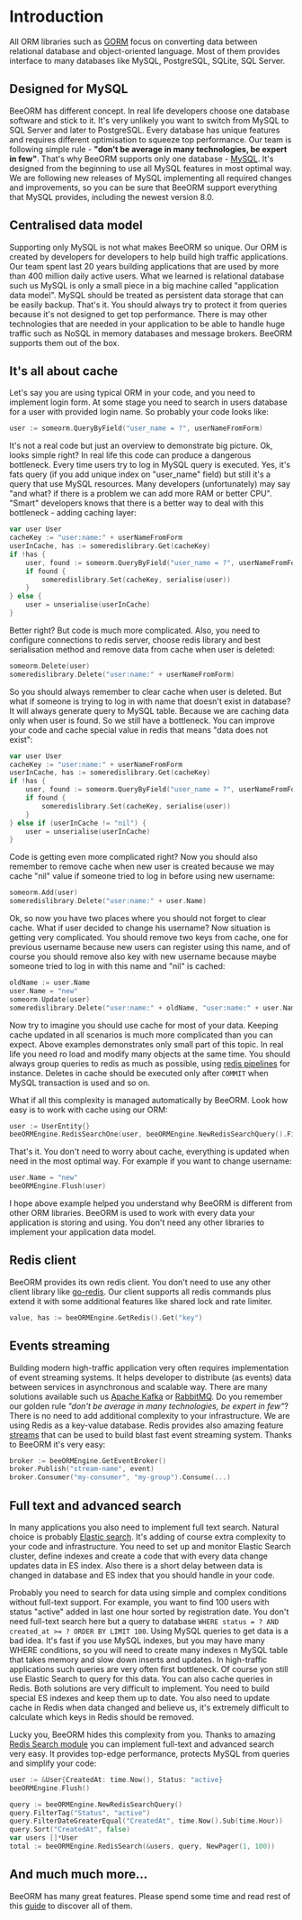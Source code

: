 # Introduction

All ORM libraries such as [GORM](https://gorm.io/) 
focus on converting data between relational database and object-oriented language.
Most of them provides interface to many databases like  MySQL, PostgreSQL, SQLite, SQL Server.

## Designed for MySQL

BeeORM has different concept. In real life developers choose one database software and stick to it.
It's very unlikely you want to switch from MySQL to SQL Server and later to PostgreSQL. 
Every database has unique features and requires different optimisation to squeeze top performance.
Our team is following simple rule - **"don't be average in many technologies, be expert in few"**.
That's why BeeORM supports only one database - [MySQL](https://www.mysql.com/). It's designed from
the beginning to use all MySQL features in most optimal way. We are following new releases of MySQL
implementing all required changes and improvements, so you can be sure that BeeORM support everything 
that MySQL provides, including the newest version 8.0.

## Centralised data model

Supporting only MySQL is not what makes BeeORM so unique. Our ORM is created by developers for developers
to help build high traffic applications. Our team spent last 20 years
building applications that are used by more than 400 million daily active users. What we learned
is relational database such us MySQL is only a small piece in a big machine called 
"application data model". MySQL should be treated as persistent data storage that can be easily 
backup. That's it. You should always try to protect it from queries because it's not designed to
get top performance. There is may other technologies that are needed in your application to be able
to handle huge traffic such as NoSQL in memory databases and message brokers. BeeORM supports them out
of the box.

## It's all about cache

Let's say you are using typical ORM in your code, and you need to implement login form.
At some stage you need to search in users database for a user with provided login name.
So probably your code looks like:
```go
user := someorm.QueryByField("user_name = ?", userNameFromForm)
```

It's not a real code but just an overview to demonstrate big picture.
Ok, looks simple right? In real life this code can produce a dangerous bottleneck.
Every time users try to log in MySQL query is executed. Yes, it's fats query 
(if you add unique index on "user_name" field) but still it's a query that use MySQL resources.
Many developers (unfortunately) may say "and what? if there is a problem we can add more RAM or better CPU".
"Smart" developers knows that there is a better way to deal with this bottleneck - adding caching layer:

```go
var user User
cacheKey := "user:name:" + userNameFromForm
userInCache, has := someredislibrary.Get(cacheKey)
if !has {
    user, found := someorm.QueryByField("user_name = ?", userNameFromForm)
    if found {
        someredislibrary.Set(cacheKey, serialise(user))    
    }
} else {
    user = unserialise(userInCache)
}
```

Better right? But code is much more complicated. Also, you need to configure connections
to redis server, choose redis library and best serialisation method and remove data from cache when user 
is deleted:

```go
someorm.Delete(user)
someredislibrary.Delete("user:name:" + userNameFromForm)
```

So you should always remember to clear cache when user is deleted. 
But what if someone is trying to log in with name that doesn't exist in database?
It will always generate query to MySQL table. Because we are caching data only when user is found.
So we still have a bottleneck. You can improve your code and cache special value in redis that
means "data does not exist":

```go
var user User
cacheKey := "user:name:" + userNameFromForm
userInCache, has := someredislibrary.Get(cacheKey)
if !has {
    user, found := someorm.QueryByField("user_name = ?", userNameFromForm)
    if found {
        someredislibrary.Set(cacheKey, serialise(user))    
    }
} else if (userInCache != "nil") {
    user = unserialise(userInCache)
}
```
Code is getting even more complicated right? Now you should also remember to remove cache
when new user is created because we may cache "nil" value if someone tried to log in before using new 
username:

```go
someorm.Add(user)
someredislibrary.Delete("user:name:" + user.Name)
```

Ok, so now you have two places where you should not forget to clear cache. What if user decided
to change his username? Now situation is getting very complicated. You should remove two keys from cache,
one for previous username because new users can register using this name, and of course you should remove
also key with new username because maybe someone tried to log in with this name and "nil" is cached:

```go
oldName := user.Name
user.Name = "new"
someorm.Update(user)
someredislibrary.Delete("user:name:" + oldName, "user:name:" + user.Name)
```

Now try to imagine you should use cache for most of your data. Keeping cache updated in
all scenarios is much more complicated than you can expect. Above examples demonstrates only small
part of this topic. In real life you need ro load and modify many objects at the same time.
You should always group queries to redis as much as possible, using [redis pipelines](https://redis.io/topics/pipelining)
for instance. Deletes in cache should be executed only after `COMMIT` when MySQL transaction is used and so on.

What if all this complexity is managed automatically by BeeORM. Look how easy is to work with cache using our ORM:

```go
user := UserEntity{}
beeORMEngine.RedisSearchOne(user, beeORMEngine.NewRedisSearchQuery().FilterString("user_name", userNameFromForm))
```

That's it. You don't need to worry about cache, everything is updated when need in the most optimal way.
For example if you want to change username:

```go
user.Name = "new"
beeORMEngine.Flush(user)
```

I hope above example helped you understand why BeeORM is different from other ORM libraries. BeeORM
is used to work with every data your application is storing and using. You don't need any other libraries to
implement your application data model.

## Redis client

BeeORM provides its own redis client. You don't need to use any other client library like
[go-redis](https://github.com/go-redis/redis). Our client supports all redis commands plus extend
it with some additional features like shared lock and rate limiter.

```go
value, has := beeORMEngine.GetRedis().Get("key")
```

## Events streaming

Building modern high-traffic application very often requires 
implementation of event streaming systems. It helps developer to distribute (as events) 
data between services in asynchronous and scalable way. There are many 
solutions available such us [Apache Kafka](https://kafka.apache.org/) or 
[RabbitMQ](https://www.rabbitmq.com/). Do you remember our golden rule 
*"don't be average in many technologies, be expert in few"*? There is no need to add
additional complexity to your infrastructure. We are using Redis as a key-value database.
Redis provides also amazing feature [streams](https://redis.io/topics/streams-intro) that
can be used to build blast fast event streaming system. Thanks to BeeORM it's very easy:

```go
broker := beeORMEngine.GetEventBroker()
broker.Publish("stream-name", event)
broker.Consumer("my-consumer", "my-group").Consume(...)
```

## Full text and advanced search

In many applications you also need to implement full text search.
Natural choice is probably [Elastic search](https://www.elastic.co/). 
It's adding of course extra complexity to your code and infrastructure.
You need to set up and monitor Elastic Search cluster, define indexes 
and create a code that with every data change updates data in ES index. 
Also there is a short delay between data is changed in database and ES index 
that you should handle in your code. 

Probably you need to search for data using simple and complex conditions without
full-text support. For example, you want to find 100 users with status "active" 
added in last one hour sorted by registration date. You don't need full-text search here
but a query to database `WHERE status = ? AND created_at >= ? ORDER BY LIMIT 100`.
Using MySQL queries to get data is a bad idea. It's fast if you use MySQL indexes, 
but you may have many WHERE conditions, so you will need to create many 
indexes n MySQL table that takes memory and slow down inserts and updates. In high-traffic
applications such queries are very often first bottleneck. Of course yon still
use Elastic Search to query for this data. You can also cache queries in Redis.
Both solutions are very difficult to implement. You need to build special ES indexes and keep
them up to date. You also need to update cache in Redis when data changed and believe us, it's
extremely difficult to calculate which keys in Redis should be removed.

Lucky you, BeeORM hides this complexity from you. Thanks to amazing 
[Redis Search module](https://github.com/RediSearch/RediSearch) you can implement 
full-text and advanced search very easy. It provides top-edge performance, protects MySQL
from queries and simplify your code:

```go
user := &User{CreatedAt: time.Now(), Status: "active}
beeORMEngine.Flush()

query := beeORMEngine.NewRedisSearchQuery()
query.FilterTag("Status", "active")
query.FilterDateGreaterEqual("CreatedAt", time.Now().Sub(time.Hour))
query.Sort("CreatedAt", false)
var users []*User
total := beeORMEngine.RedisSearch(&users, query, NewPager(1, 100))
```

## And much much more...

BeeORM has many great features. Please spend some time and read rest of this
[guide](/guide/registry.html) to discover all of them.
